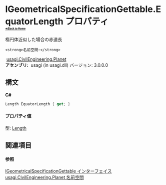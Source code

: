 # IGeometricalSpecificationGettable.EquatorLength プロパティ <div style="font-size:30%"><a href="https://github.com/usagi/usagi.cs/blob/master/docs/Home.md">≪Back to Home</a></div> 

楕円体近似した場合の赤道長


    <strong>名前空間:</strong>
&nbsp;<a href="N_usagi_CivilEngineering_Planet.md">usagi.CivilEngineering.Planet</a><br /><strong>アセンブリ:</strong>
&nbsp;usagi (in usagi.dll) バージョン: 3.0.0.0

## 構文

**C#**<br />
``` C#
Length EquatorLength { get; }
```


#### プロパティ値
型: <a href="T_usagi_Quantity_Length.md">Length</a>

## 関連項目


#### 参照
<a href="T_usagi_CivilEngineering_Planet_IGeometricalSpecificationGettable.md">IGeometricalSpecificationGettable インターフェイス</a><br /><a href="N_usagi_CivilEngineering_Planet.md">usagi.CivilEngineering.Planet 名前空間</a><br />
